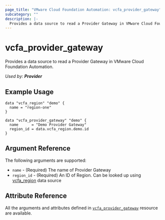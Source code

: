 ```yaml
---
page_title: "VMware Cloud Foundation Automation: vcfa_provider_gateway"
subcategory: ""
description: |-
  Provides a data source to read a Provider Gateway in VMware Cloud Foundation Automation.
---
```


# vcfa_provider_gateway

Provides a data source to read a Provider Gateway in VMware Cloud Foundation Automation.

_Used by: **Provider**_

## Example Usage

```hcl
data "vcfa_region" "demo" {
  name = "region-one"
}

data "vcfa_provider_gateway" "demo" {
  name      = "Demo Provider Gateway"
  region_id = data.vcfa_region.demo.id
}
```

## Argument Reference

The following arguments are supported:

- `name` - (Required) The name of Provider Gateway
- `region_id` - (Required) An ID of Region. Can be looked up using
  [vcfa_region](/providers/vmware/vcfa/latest/docs/data-sources/region) data source


## Attribute Reference

All the arguments and attributes defined in
[`vcfa_provider_gateway`](/providers/vmware/vcfa/latest/docs/resources/provider_gateway)
resource are available.